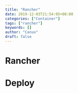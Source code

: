 ```yaml
---
title: "Rancher"
date: 2019-12-03T21:54:05+08:00
categories: ["Container"]
tags: ["rancher"]
keywords: []
author: "Canux"
draft: false
---
```


# Rancher

# Deploy


